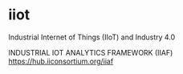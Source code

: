 # iiot
Industrial Internet of Things (IIoT) and Industry 4.0

INDUSTRIAL IOT ANALYTICS FRAMEWORK (IIAF)
https://hub.iiconsortium.org/iiaf
